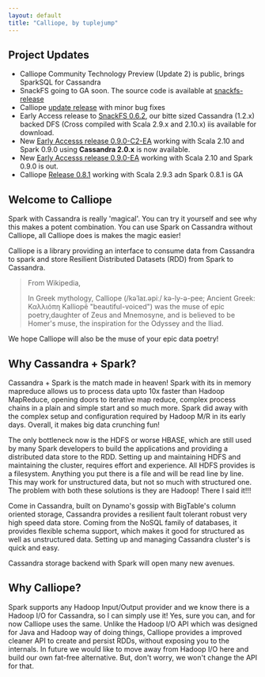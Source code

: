 ```yaml
---
layout: default
title: "Calliope, by tuplejump"
---
```


## Project Updates 

* Calliope Community Technology Preview (Update 2) is public, brings SparkSQL for Cassandra
* SnackFS going to GA soon. The source code is available at [snackfs-release](https://github.com/tuplejump/snackfs-release)
* Calliope [update release](getting-started.html) with minor bug fixes 
* Early Access release to [SnackFS 0.6.2](snackfs.html), our bitte sized Cassandra (1.2.x) backed DFS (Cross compiled with Scala 2.9.x and 2.10.x) iis available for download.
* New [Early Accesss release 0.9.0-C2-EA](getting-started.html) working with Scala 2.10 and Spark 0.9.0 using **Cassandra 2.0.x** is now available.
* New [Early Accesss release 0.9.0-EA](getting-started.html) working with Scala 2.10 and Spark 0.9.0 is out.
* Calliope [Release 0.8.1](getting-started.html) working with Scala 2.9.3 adn Spark 0.8.1 is GA

## Welcome to Calliope
Spark with Cassandra is really 'magical'. You can try it yourself and see why this makes a potent combination. You can use Spark on Cassandra without Calliope, all Calliope does is makes the magic easier!

Calliope is a library providing an interface to consume data from Cassandra to spark and store Resilient Distributed Datasets (RDD) from Spark to Cassandra.

> From Wikipedia,
>
> In Greek mythology, Calliope (/kəˈlaɪ.əpiː/ kə-ly-ə-pee; Ancient Greek: Καλλιόπη Kalliopē "beautiful-voiced") was the muse of epic poetry,daughter of Zeus and Mnemosyne, and is believed to be Homer's muse, the inspiration for the Odyssey and the Iliad.

We hope Calliope will also be the muse of your epic data poetry! 

## Why Cassandra + Spark?
Cassandra + Spark is the match made in heaven! Spark with its in memory mapreduce allows us to process data upto 10x faster than Hadoop MapReduce, opening doors to iterative map reduce, complex process chains in a plain and simple start and so much more. Spark did away with the complex setup and configuration required by Hadoop M/R in its early days. Overall, it makes big data crunching fun!

The only bottleneck now is the HDFS or worse HBASE, which are still used by many Spark developers to build the applications and providing a distributed data store to the RDD. Setting up and maintaining HDFS and maintaining the cluster, requires effort and experience. All HDFS provides is a filesystem. Anything you put there is a file and will be read line by line. This may work for unstructured data, but not so much with structured one. The problem with both these solutions is they are Hadoop! There I said it!!!

Come in Cassandra, built on Dynamo's gossip with BigTable's column oriented storage, Cassandra provides a resilient fault tolerant robust very high speed data store. Coming from the NoSQL family of databases, it provides flexible schema support, which makes it good for structured as well as unstructured data. Setting up and managing Cassandra cluster's is quick and easy.

Cassandra storage backend with Spark will open many new avenues.

## Why Calliope?
Spark supports any Hadoop Input/Output provider and we know there is a Hadoop I/O for Cassandra, so I can simply use it! 
Yes, sure you can, and for now Calliope uses the same. Unlike the Hadoop I/O API which was designed for Java and Hadoop way of doing things, Calliope provides a improved cleaner API to create and persist RDDs, without exposing you to the internals. In future we would like to move away from Hadoop I/O here and build our own fat-free alternative. But, don't worry, we won't change the API for that.
